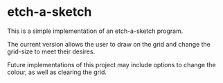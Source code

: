 # etch-a-sketch

This is a simple implementation of an etch-a-sketch program. 

The current version allows the user to draw on the grid and change the grid-size to meet their desires.

Future implementations of this project may include options to change the colour, as well as clearing the grid. 